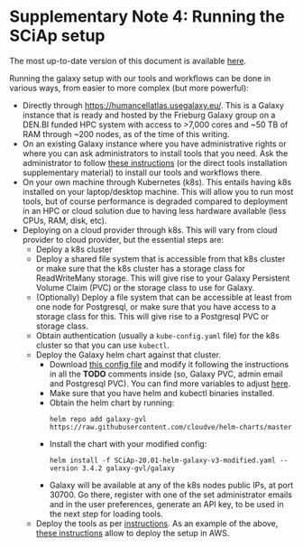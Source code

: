 # Supplementary Note 4: Running the SCiAp setup

The most up-to-date version of this document is available [here](https://github.com/ebi-gene-expression-group/container-galaxy-sc-tertiary/blob/develop/supplementary_materials/sup_note_4_how_to_run.md).

Running the galaxy setup with our tools and workflows can be done in various ways, from easier to more complex (but more powerful):

- Directly through https://humancellatlas.usegalaxy.eu/. This is a Galaxy instance that is ready and hosted by the Frieburg Galaxy group on a DEN.BI funded HPC system with access to >7,000 cores and ~50 TB of RAM through ~200 nodes, as of the time of this writing.
- On an existing Galaxy instance where you have administrative rights or where you can ask administrators to install tools that you need. Ask the administrator to follow [these instructions](https://github.com/ebi-gene-expression-group/container-galaxy-sc-tertiary/blob/develop/supplementary_materials/sup_note_3_direct_tools_install.md) (or the direct tools installation supplementary material) to install our tools and workflows there.
- On your own machine through Kubernetes (k8s). This entails having k8s installed on your laptop/desktop machine. This will allow you to run most tools, but of course performance is degraded compared to deployment in an HPC or cloud solution due to having less hardware available (less CPUs, RAM, disk, etc).
- Deploying on a cloud provider through k8s. This will vary from cloud provider to cloud provider, but the essential steps are:
  - Deploy a k8s cluster
  - Deploy a shared file system that is accessible from that k8s cluster or make sure that the k8s cluster has a storage class for ReadWriteMany storage. This will give rise to your Galaxy Persistent Volume Claim (PVC) or the storage class to use for Galaxy.
  - (Optionally) Deploy a file system that can be accessible at least from one node for Postgresql, or make sure that you have access to a storage class for this. This will give rise to a Postgresql PVC or storage class.
  - Obtain authentication (usually a `kube-config.yaml` file) for the k8s cluster so that you can use `kubectl`.
  - Deploy the Galaxy helm chart against that cluster.
    - Download [this config file](https://github.com/ebi-gene-expression-group/container-galaxy-sc-tertiary/blob/develop/helm-configs/SCiAp-20.01-helm-galaxy-v3.yaml) and modify it following the instructions in all the **TODO** comments inside (so, Galaxy PVC, admin email and Postgresql PVC). You can find more variables to adjust [here](https://github.com/galaxyproject/galaxy-helm/blob/master/README.md).
    - Make sure that you have helm and kubectl binaries installed.
    - Obtain the helm chart by running:
      ```
      helm repo add galaxy-gvl https://raw.githubusercontent.com/cloudve/helm-charts/master
      ```
    - Install the chart with your modified config:
      ```
      helm install -f SCiAp-20.01-helm-galaxy-v3-modified.yaml --version 3.4.2 galaxy-gvl/galaxy
      ```
    - Galaxy will be available at any of the k8s nodes public IPs, at port 30700. Go there, register with one of the set administrator emails and in the user preferences, generate an API key, to be used in the next step for loading tools.
  - Deploy the tools as per [instructions](https://github.com/ebi-gene-expression-group/container-galaxy-sc-tertiary/blob/develop/supplementary_materials/sup_note_3_direct_tools_install.md).
  As an example of the above, [these instructions](https://github.com/ebi-gene-expression-group/galaxy-kubernetes/tree/develop/deployment-guides/AWS-EKS-EFS) allow to deploy the setup in AWS.
